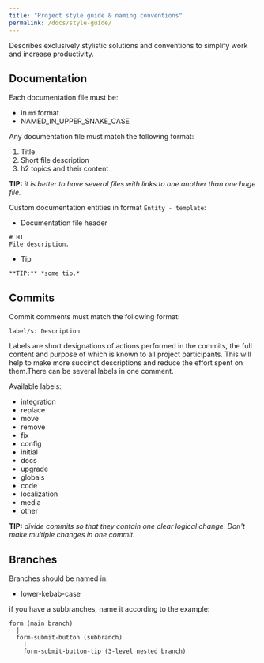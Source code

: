 ```yaml
---
title: "Project style guide & naming conventions"
permalink: /docs/style-guide/
---
```


Describes exclusively stylistic solutions and conventions to simplify work and increase productivity.

## Documentation

Each documentation file must be:

- in `md` format
- NAMED_IN_UPPER_SNAKE_CASE

Any documentation file must match the following format:

1. Title
2. Short file description
3. h2 topics and their content

**TIP:** *it is better to have several files with links to one another than one huge file.*

Custom documentation entities in format `Entity - template`:

- Documentation file header
```
# H1
File description.
```

- Tip
```
**TIP:** *some tip.*
```

## Commits

Commit comments must match the following format:

```
label/s: Description
```

Labels are short designations of actions performed in the commits, the full content and purpose of which is known to all project participants. This will help to make more succinct descriptions and reduce the effort spent on them.There can be several labels in one comment.

Available labels:

- integration
- replace
- move
- remove
- fix
- config
- initial
- docs
- upgrade
- globals
- code
- localization
- media
- other

**TIP:** *divide commits so that they contain one clear logical change. Don't make multiple changes in one commit.*

## Branches

Branches should be named in:

- lower-kebab-case

if you have a subbranches, name it according to the example:

```
form (main branch)
  |
  form-submit-button (subbranch)
    |
    form-submit-button-tip (3-level nested branch)
```